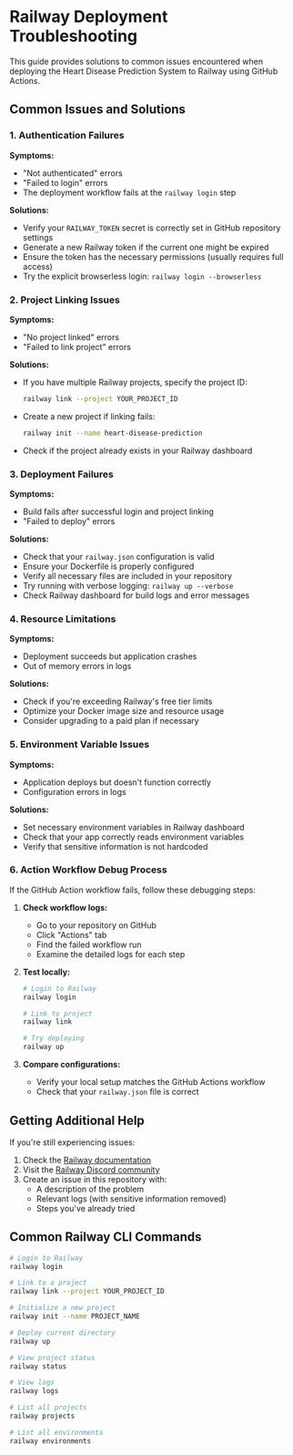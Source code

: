 # Railway Deployment Troubleshooting

This guide provides solutions to common issues encountered when deploying the Heart Disease Prediction System to Railway using GitHub Actions.

## Common Issues and Solutions

### 1. Authentication Failures

**Symptoms:**
- "Not authenticated" errors
- "Failed to login" errors
- The deployment workflow fails at the `railway login` step

**Solutions:**
- Verify your `RAILWAY_TOKEN` secret is correctly set in GitHub repository settings
- Generate a new Railway token if the current one might be expired
- Ensure the token has the necessary permissions (usually requires full access)
- Try the explicit browserless login: `railway login --browserless`

### 2. Project Linking Issues

**Symptoms:**
- "No project linked" errors
- "Failed to link project" errors

**Solutions:**
- If you have multiple Railway projects, specify the project ID:
  ```bash
  railway link --project YOUR_PROJECT_ID
  ```
- Create a new project if linking fails:
  ```bash
  railway init --name heart-disease-prediction
  ```
- Check if the project already exists in your Railway dashboard

### 3. Deployment Failures

**Symptoms:**
- Build fails after successful login and project linking
- "Failed to deploy" errors

**Solutions:**
- Check that your `railway.json` configuration is valid
- Ensure your Dockerfile is properly configured
- Verify all necessary files are included in your repository
- Try running with verbose logging: `railway up --verbose`
- Check Railway dashboard for build logs and error messages

### 4. Resource Limitations

**Symptoms:**
- Deployment succeeds but application crashes
- Out of memory errors in logs

**Solutions:**
- Check if you're exceeding Railway's free tier limits
- Optimize your Docker image size and resource usage
- Consider upgrading to a paid plan if necessary

### 5. Environment Variable Issues

**Symptoms:**
- Application deploys but doesn't function correctly
- Configuration errors in logs

**Solutions:**
- Set necessary environment variables in Railway dashboard
- Check that your app correctly reads environment variables
- Verify that sensitive information is not hardcoded

### 6. Action Workflow Debug Process

If the GitHub Action workflow fails, follow these debugging steps:

1. **Check workflow logs:**
   - Go to your repository on GitHub
   - Click "Actions" tab
   - Find the failed workflow run
   - Examine the detailed logs for each step

2. **Test locally:**
   ```bash
   # Login to Railway
   railway login

   # Link to project
   railway link

   # Try deploying
   railway up
   ```

3. **Compare configurations:**
   - Verify your local setup matches the GitHub Actions workflow
   - Check that your `railway.json` file is correct

## Getting Additional Help

If you're still experiencing issues:

1. Check the [Railway documentation](https://docs.railway.app/)
2. Visit the [Railway Discord community](https://discord.railway.app/)
3. Create an issue in this repository with:
   - A description of the problem
   - Relevant logs (with sensitive information removed)
   - Steps you've already tried

## Common Railway CLI Commands

```bash
# Login to Railway
railway login

# Link to a project
railway link --project YOUR_PROJECT_ID

# Initialize a new project
railway init --name PROJECT_NAME

# Deploy current directory
railway up

# View project status
railway status

# View logs
railway logs

# List all projects
railway projects

# List all environments
railway environments
```
